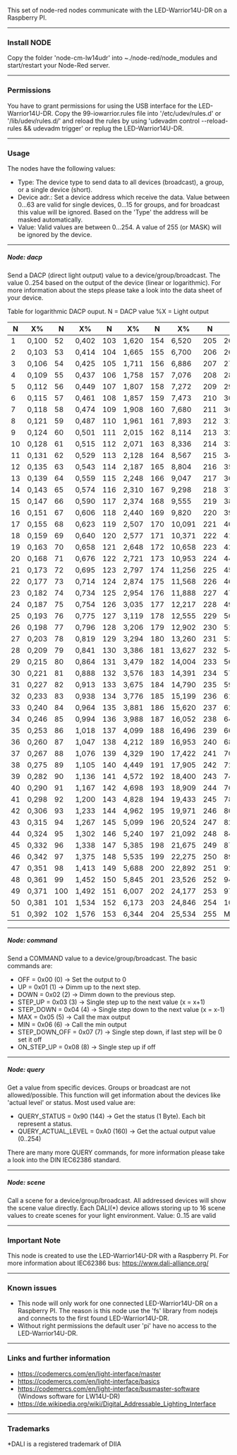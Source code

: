 This set of node-red nodes communicate with the LED-Warrior14U-DR on a Raspberry PI.

------------

### Install NODE
Copy the folder 'node-cm-lw14udr' into ~./node-red/node_modules and start/restart your Node-Red server.

------------


### Permissions
You have to grant permissions for using the USB interface for the LED-Warrior14U-DR.
Copy the 99-iowarrior.rules file into '/etc/udev/rules.d' or '/lib/udev/rules.d/' and
reload the rules by using 'udevadm control --reload-rules && udevadm trigger' or replug the 
LED-Warrior14U-DR.

------------

### Usage
The nodes have the following values:

- Type: The device type to send data to all devices (broadcast), a group, or a single device (short).
- Device adr.: Set a device address which receive the data. Value between 0...63 are valid for single devices, 0...15 for groups, and for broadcast this value will be ignored. Based on the 'Type' the address  will be masked automatically.
- Value: Valid values are between 0...254. A value of 255 (or MASK) will be ignored by the device.

------------


##### Node: dacp
Send a DACP (direct light output) value to a device/group/broadcast. The value 0..254 based on the output of the device (linear or logarithmic). For more information about the steps please take a look into the data sheet of your device.

Table for logarithmic DACP ouput.
N = DACP value
%X = Light output

| N | X% | N | X% | N | X% | N | X% | N | X% |
|  ------------  |  ------------  |  ------------  |  ------------  |  ------------  |  ------------  |  ------------  |  ------------  |  ------------  |  ------------  | 
| 1 | 0,100 | 52 | 0,402 | 103 | 1,620 | 154 | 6,520 | 205 | 26,241 |
| 2 | 0,103 | 53 | 0,414 | 104 | 1,665 | 155 | 6,700 | 206 | 26,967 |
| 3 | 0,106 | 54 | 0,425 | 105 | 1,711 | 156 | 6,886 | 207 | 27,713 |
| 4 | 0,109 | 55 | 0,437 | 106 | 1,758 | 157 | 7,076 | 208 | 28,480 |
| 5 | 0,112 | 56 | 0,449 | 107 | 1,807 | 158 | 7,272 | 209 | 29,269 |
| 6 | 0,115 | 57 | 0,461 | 108 | 1,857 | 159 | 7,473 | 210 | 30,079 |
| 7 | 0,118 | 58 | 0,474 | 109 | 1,908 | 160 | 7,680 | 211 | 30,911 |
| 8 | 0,121 | 59 | 0,487 | 110 | 1,961 | 161 | 7,893 | 212 | 31,767 |
| 9 | 0,124 | 60 | 0,501 | 111 | 2,015 | 162 | 8,114 | 213 | 32,646 |
| 10 | 0,128 | 61 | 0,515 | 112 | 2,071 | 163 | 8,336 | 214 | 33,550 |
| 11 | 0,131 | 62 | 0,529 | 113 | 2,128 | 164 | 8,567 | 215 | 34,479 |
| 12 | 0,135 | 63 | 0,543 | 114 | 2,187 | 165 | 8,804 | 216 | 35,433 |
| 13 | 0,139 | 64 | 0,559 | 115 | 2,248 | 166 | 9,047 | 217 | 36,414 |
| 14 | 0,143 | 65 | 0,574 | 116 | 2,310 | 167 | 9,298 | 218 | 37,422 |
| 15 | 0,147 | 66 | 0,590 | 117 | 2,374 | 168 | 9,555 | 219 | 38,457 |
| 16 | 0,151 | 67 | 0,606 | 118 | 2,440 | 169 | 9,820 | 220 | 39,522 |
| 17 | 0,155 | 68 | 0,623 | 119 | 2,507 | 170 | 10,091 | 221 | 40,616 |
| 18 | 0,159 | 69 | 0,640 | 120 | 2,577 | 171 | 10,371 | 222 | 41,740 |
| 19 | 0,163 | 70 | 0,658 | 121 | 2,648 | 172 | 10,658 | 223 | 42,895 |
| 20 | 0,168 | 71 | 0,676 | 122 | 2,721 | 173 | 10,953 | 224 | 44,083 |
| 21 | 0,173 | 72 | 0,695 | 123 | 2,797 | 174 | 11,256 | 225 | 45,303 |
| 22 | 0,177 | 73 | 0,714 | 124 | 2,874 | 175 | 11,568 | 226 | 46,557 |
| 23 | 0,182 | 74 | 0,734 | 125 | 2,954 | 176 | 11,888 | 227 | 47,846 |
| 24 | 0,187 | 75 | 0,754 | 126 | 3,035 | 177 | 12,217 | 228 | 49,170 |
| 25 | 0,193 | 76 | 0,775 | 127 | 3,119 | 178 | 12,555 | 229 | 50,531 |
| 26 | 0,198 | 77 | 0,796 | 128 | 3,206 | 179 | 12,902 | 230 | 51,930 |
| 27 | 0,203 | 78 | 0,819 | 129 | 3,294 | 180 | 13,260 | 231 | 53,367 |
| 28 | 0,209 | 79 | 0,841 | 130 | 3,386 | 181 | 13,627 | 232 | 54,844 |
| 29 | 0,215 | 80 | 0,864 | 131 | 3,479 | 182 | 14,004 | 233 | 56,362 |
| 30 | 0,221 | 81 | 0,888 | 132 | 3,576 | 183 | 14,391 | 234 | 57,922 |
| 31 | 0,227 | 82 | 0,913 | 133 | 3,675 | 184 | 14,790 | 235 | 59,526 |
| 32 | 0,233 | 83 | 0,938 | 134 | 3,776 | 185 | 15,199 | 236 | 61,173 |
| 33 | 0,240 | 84 | 0,964 | 135 | 3,881 | 186 | 15,620 | 237 | 62,866 |
| 34 | 0,246 | 85 | 0,994 | 136 | 3,988 | 187 | 16,052 | 238 | 64,607 |
| 35 | 0,253 | 86 | 1,018 | 137 | 4,099 | 188 | 16,496 | 239 | 66,395 |
| 36 | 0,260 | 87 | 1,047 | 138 | 4,212 | 189 | 16,953 | 240 | 68,233 |
| 37 | 0,267 | 88 | 1,076 | 139 | 4,329 | 190 | 17,422 | 241 | 70,121 |
| 38 | 0,275 | 89 | 1,105 | 140 | 4,449 | 191 | 17,905 | 242 | 72,062 |
| 39 | 0,282 | 90 | 1,136 | 141 | 4,572 | 192 | 18,400 | 243 | 74,057 |
| 40 | 0,290 | 91 | 1,167 | 142 | 4,698 | 193 | 18,909 | 244 | 76,107 |
| 41 | 0,298 | 92 | 1,200 | 143 | 4,828 | 194 | 19,433 | 245 | 78,213 |
| 42 | 0,306 | 93 | 1,233 | 144 | 4,962 | 195 | 19,971 | 246 | 80,378 |
| 43 | 0,315 | 94 | 1,267 | 145 | 5,099 | 196 | 20,524 | 247 | 82,603 |
| 44 | 0,324 | 95 | 1,302 | 146 | 5,240 | 197 | 21,092 | 248 | 84,889 |
| 45 | 0,332 | 96 | 1,338 | 147 | 5,385 | 198 | 21,675 | 249 | 87,239 |
| 46 | 0,342 | 97 | 1,375 | 148 | 5,535 | 199 | 22,275 | 250 | 89,654 |
| 47 | 0,351 | 98 | 1,413 | 149 | 5,688 | 200 | 22,892 | 251 | 92,135 |
| 48 | 0,361 | 99 | 1,452 | 150 | 5,845 | 201 | 23,526 | 252 | 94,686 |
| 49 | 0,371 | 100 | 1,492 | 151 | 6,007 | 202 | 24,177 | 253 | 97,307 |
| 50 | 0,381 | 101 | 1,534 | 152 | 6,173 | 203 | 24,846 | 254 | 100,000 |
| 51 | 0,392 | 102 | 1,576 | 153 | 6,344 | 204 | 25,534 | 255 | MASK |




------------

##### Node: command
Send a COMMAND value to a device/group/broadcast. The basic commands are:

- OFF = 0x00 (0)        -> Set the output to 0
- UP = 0x01 (1)       -> Dimm up to the next step.
- DOWN = 0x02 (2)       -> Dimm down to the previous step.
- STEP_UP = 0x03 (3)       -> Single step up to the next value (x = x+1)
- STEP_DOWN = 0x04 (4)       -> Single step down to the next value (x = x-1)
- MAX = 0x05 (5)       -> Call the max output
- MIN = 0x06 (6)       -> Call the min output
- STEP_DOWN_OFF = 0x07 (7)       -> Single step down, if last step will be 0 set it off
- ON_STEP_UP = 0x08 (8)       -> Single step up if off

------------

##### Node: query
Get a value from specific devices. Groups or broadcast are not allowed/possible.
This function will get information about the devices like 'actual level' or status.
Most used value are:

- QUERY_STATUS = 0x90 (144)      -> Get the status (1 Byte). Each bit represent a status.
- QUERY_ACTUAL_LEVEL = 0xA0 (160)      -> Get the actual output value (0..254)

There are many more QUERY commands, for more information please take a look into the DIN IEC62386 standard.

------------

##### Node: scene
Call a scene for a device/group/broadcast. All addressed devices will show the scene value directly.
Each DALI(*) device allows storing up to 16 scene values to create scenes for your light environment. Value: 0..15 are valid

------------

### Important Note
This node is created to use the LED-Warrior14U-DR with a Raspberry PI.
For more information about IEC62386 bus: https://www.dali-alliance.org/

------------

### Known issues
- This node will only work for one connected LED-Warrior14U-DR on a Raspberry PI.
  The reason is this node use the 'fs' library from nodejs and connects to the first found LED-Warrior14U-DR.
- Without right permissions the default user 'pi' have no access to the LED-Warrior14U-DR.

------------


### Links and further information
- https://codemercs.com/en/light-interface/master
- https://codemercs.com/en/light-interface/basics
- https://codemercs.com/en/light-interface/busmaster-software (Windows software for LW14U-DR)
- https://de.wikipedia.org/wiki/Digital_Addressable_Lighting_Interface

------------

### Trademarks
*DALI is a registered trademark of DIIA
